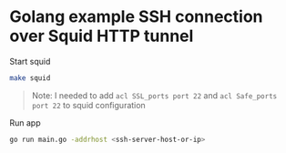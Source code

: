 # Golang example SSH connection over Squid HTTP tunnel

Start squid

```bash
make squid
```

> Note: I needed to add `acl SSL_ports port 22` and `acl Safe_ports port 22` to squid configuration

Run app

```bash
go run main.go -addrhost <ssh-server-host-or-ip>
```